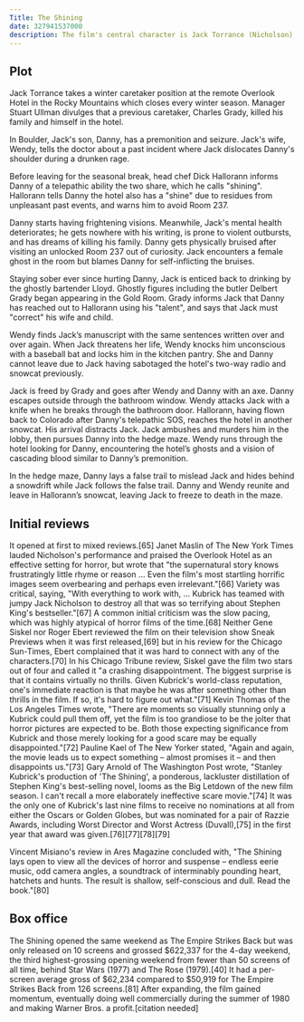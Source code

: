 ```yaml
---
Title: The Shining
date: 327941537000
description: The film's central character is Jack Torrance (Nicholson), an aspiring writer and recovering alcoholic who accepts a position as the off-season caretaker of the isolated historic Overlook Hotel in the Colorado Rockies. Wintering over with Jack are his wife, Wendy Torrance (Duvall), and young son, Danny Torrance (Lloyd). Danny is gifted with "the shining", psychic abilities that enable him to see into the hotel's horrific past. The hotel cook, Dick Hallorann (Crothers), also has this ability and is able to communicate with Danny telepathically. The hotel had a previous winter caretaker who went insane and killed his family and himself. After a winter storm leaves the Torrances snowbound, Jack's sanity deteriorates due to the influence of the supernatural forces that inhabit the hotel, placing his wife and son in danger.
---
```


## Plot
Jack Torrance takes a winter caretaker position at the remote Overlook Hotel in the Rocky Mountains which closes every winter season. Manager Stuart Ullman divulges that a previous caretaker, Charles Grady, killed his family and himself in the hotel.

In Boulder, Jack's son, Danny, has a premonition and seizure. Jack's wife, Wendy, tells the doctor about a past incident where Jack dislocates Danny's shoulder during a drunken rage.

Before leaving for the seasonal break, head chef Dick Hallorann informs Danny of a telepathic ability the two share, which he calls "shining". Hallorann tells Danny the hotel also has a "shine" due to residues from unpleasant past events, and warns him to avoid Room 237.

Danny starts having frightening visions. Meanwhile, Jack's mental health deteriorates; he gets nowhere with his writing, is prone to violent outbursts, and has dreams of killing his family. Danny gets physically bruised after visiting an unlocked Room 237 out of curiosity. Jack encounters a female ghost in the room but blames Danny for self-inflicting the bruises.

Staying sober ever since hurting Danny, Jack is enticed back to drinking by the ghostly bartender Lloyd. Ghostly figures including the butler Delbert Grady began appearing in the Gold Room. Grady informs Jack that Danny has reached out to Hallorann using his "talent", and says that Jack must "correct" his wife and child.

Wendy finds Jack’s manuscript with the same sentences written over and over again. When Jack threatens her life, Wendy knocks him unconscious with a baseball bat and locks him in the kitchen pantry. She and Danny cannot leave due to Jack having sabotaged the hotel's two-way radio and snowcat previously.

Jack is freed by Grady and goes after Wendy and Danny with an axe. Danny escapes outside through the bathroom window. Wendy attacks Jack with a knife when he breaks through the bathroom door. Hallorann, having flown back to Colorado after Danny's telepathic SOS, reaches the hotel in another snowcat. His arrival distracts Jack. Jack ambushes and murders him in the lobby, then pursues Danny into the hedge maze. Wendy runs through the hotel looking for Danny, encountering the hotel’s ghosts and a vision of cascading blood similar to Danny’s premonition.

In the hedge maze, Danny lays a false trail to mislead Jack and hides behind a snowdrift while Jack follows the false trail. Danny and Wendy reunite and leave in Hallorann’s snowcat, leaving Jack to freeze to death in the maze.

## Initial reviews
It opened at first to mixed reviews.[65] Janet Maslin of The New York Times lauded Nicholson's performance and praised the Overlook Hotel as an effective setting for horror, but wrote that "the supernatural story knows frustratingly little rhyme or reason ... Even the film's most startling horrific images seem overbearing and perhaps even irrelevant."[66] Variety was critical, saying, "With everything to work with, ... Kubrick has teamed with jumpy Jack Nicholson to destroy all that was so terrifying about Stephen King's bestseller."[67] A common initial criticism was the slow pacing, which was highly atypical of horror films of the time.[68] Neither Gene Siskel nor Roger Ebert reviewed the film on their television show Sneak Previews when it was first released,[69] but in his review for the Chicago Sun-Times, Ebert complained that it was hard to connect with any of the characters.[70] In his Chicago Tribune review, Siskel gave the film two stars out of four and called it "a crashing disappointment. The biggest surprise is that it contains virtually no thrills. Given Kubrick's world-class reputation, one's immediate reaction is that maybe he was after something other than thrills in the film. If so, it's hard to figure out what."[71] Kevin Thomas of the Los Angeles Times wrote, "There are moments so visually stunning only a Kubrick could pull them off, yet the film is too grandiose to be the jolter that horror pictures are expected to be. Both those expecting significance from Kubrick and those merely looking for a good scare may be equally disappointed."[72] Pauline Kael of The New Yorker stated, "Again and again, the movie leads us to expect something – almost promises it – and then disappoints us."[73] Gary Arnold of The Washington Post wrote, "Stanley Kubrick's production of 'The Shining', a ponderous, lackluster distillation of Stephen King's best-selling novel, looms as the Big Letdown of the new film season. I can't recall a more elaborately ineffective scare movie."[74] It was the only one of Kubrick's last nine films to receive no nominations at all from either the Oscars or Golden Globes, but was nominated for a pair of Razzie Awards, including Worst Director and Worst Actress (Duvall),[75] in the first year that award was given.[76][77][78][79]

Vincent Misiano's review in Ares Magazine concluded with, "The Shining lays open to view all the devices of horror and suspense – endless eerie music, odd camera angles, a soundtrack of interminably pounding heart, hatchets and hunts. The result is shallow, self-conscious and dull. Read the book."[80]

## Box office
The Shining opened the same weekend as The Empire Strikes Back but was only released on 10 screens and grossed $622,337 for the 4-day weekend, the third highest-grossing opening weekend from fewer than 50 screens of all time, behind Star Wars (1977) and The Rose (1979).[40] It had a per-screen average gross of $62,234 compared to $50,919 for The Empire Strikes Back from 126 screens.[81] After expanding, the film gained momentum, eventually doing well commercially during the summer of 1980 and making Warner Bros. a profit.[citation needed]
